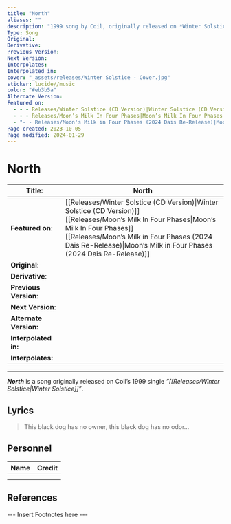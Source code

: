 ```yaml
---
title: "North"
aliases: ""
description: "1999 song by Coil, originally released on *Winter Solstice*"
Type: Song
Original: 
Derivative: 
Previous Version: 
Next Version: 
Interpolates: 
Interpolated in: 
cover: "_assets/releases/Winter Solstice - Cover.jpg"
sticker: lucide//music
color: "#eb3b5a"
Alternate Version: 
Featured on:
  - - - Releases/Winter Solstice (CD Version)|Winter Solstice (CD Version)
  - - - Releases/Moon’s Milk In Four Phases|Moon’s Milk In Four Phases
  - "- - Releases/Moon's Milk in Four Phases (2024 Dais Re-Release)|Moon's Milk in Four Phases (2024 Dais Re-Release)"
Page created: 2023-10-05
Page modified: 2024-01-29
---
```


# North

| __Title__: | North |
| ---- | ---- |
| __Featured on__: | [[Releases/Winter Solstice (CD Version)\|Winter Solstice (CD Version)]]<br>[[Releases/Moon’s Milk In Four Phases\|Moon’s Milk In Four Phases]]<br>[[Releases/Moon’s Milk in Four Phases (2024 Dais Re-Release)\|Moon’s Milk in Four Phases (2024 Dais Re-Release)]] |
| __Original__: |  |
| __Derivative__: |  |
| __Previous Version__: |  |
| __Next Version__: |  |
| __Alternate Version:__ |  |
| __Interpolated in:__ |  |
| __Interpolates:__ |  |

---

*__North__* is a song originally released on Coil’s 1999 single *”[[Releases/Winter Solstice|Winter Solstice]]”*.

## Lyrics

> This black dog has no owner, this black dog has no odor…

## Personnel

|Name|Credit|
|---|---|
|||
|||

## References

--- Insert Footnotes here ---
